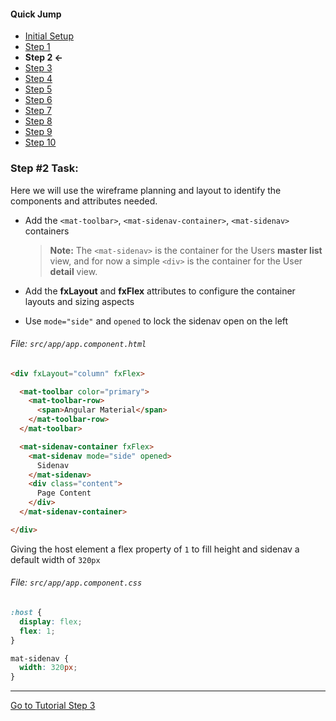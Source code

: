 #### Quick Jump ####
* [Initial Setup](./INITIAL_SETUP.md)
* [Step 1](./STEP_1.md)
* **Step 2 <-**
* [Step 3](./STEP_3.md)
* [Step 4](./STEP_4.md)
* [Step 5](./STEP_5.md)
* [Step 6](./STEP_6.md)
* [Step 7](./STEP_7.md)
* [Step 8](./STEP_8.md)
* [Step 9](./STEP_9.md)
* [Step 10](./STEP_10.md)

### Step #2 Task:

Here we will use the wireframe planning and layout to identify the components and attributes needed.

* Add the `<mat-toolbar>`, `<mat-sidenav-container>`, `<mat-sidenav>` containers

  > **Note:** The `<mat-sidenav>` is the container for the Users **master list** view, and for now a simple
  `<div>` is the container for the User **detail** view.
  
* Add the **fxLayout** and **fxFlex** attributes to configure the container layouts and sizing aspects
* Use `mode="side"` and `opened` to lock the sidenav open on the left

###### File: `src/app/app.component.html`

```html
<div fxLayout="column" fxFlex>

  <mat-toolbar color="primary">
    <mat-toolbar-row>
      <span>Angular Material</span>
    </mat-toolbar-row>
  </mat-toolbar>

  <mat-sidenav-container fxFlex>
    <mat-sidenav mode="side" opened>
      Sidenav
    </mat-sidenav>
    <div class="content">
      Page Content
    </div>
  </mat-sidenav-container>

</div>
```

Giving the host element a flex property of `1` to fill height and sidenav a default width of `320px`

###### File:  `src/app/app.component.css`

```css
:host {
  display: flex;
  flex: 1;
}

mat-sidenav {
  width: 320px;
}
```

---
  
[Go to Tutorial Step 3](./STEP_3.md)
